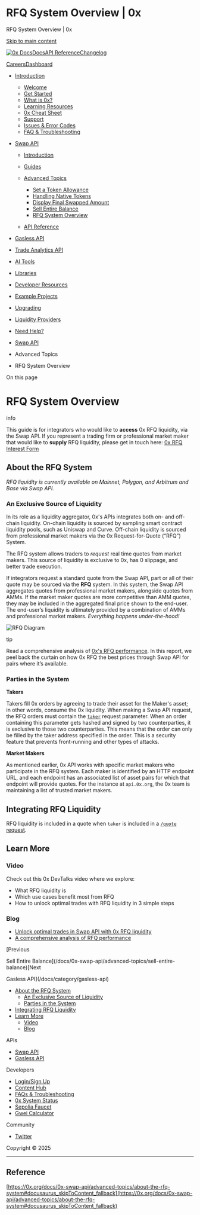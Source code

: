 # RFQ System Overview | 0x

RFQ System Overview | 0x




[Skip to main content](#docusaurus_skipToContent_fallback)

[![0x Docs](/docs/img/0x-logo.png)](/docs/)[Docs](/docs/introduction/welcome)[API Reference](/docs/api)[Changelog](/docs/changelog/)

[Careers](https://0x.org/careers#open-positions)[Dashboard](https://dashboard.0x.org/)

* [Introduction](/docs/category/introduction)

  + [Welcome](/docs/introduction/welcome)
  + [Get Started](/docs/introduction/getting-started)
  + [What is 0x?](/docs/introduction/introduction-to-0x)
  + [Learning Resources](/docs/introduction/guides)
  + [0x Cheat Sheet](/docs/introduction/0x-cheat-sheet)
  + [Support](/docs/introduction/community)
  + [Issues & Error Codes](/docs/introduction/api-issues)
  + [FAQ & Troubleshooting](/docs/developer-resources/faqs-and-troubleshooting)
* [Swap API](/docs/category/swap-api)

  + [Introduction](/docs/0x-swap-api/introduction)
  + [Guides](#)
  + [Advanced Topics](#)

    - [Set a Token Allowance](/docs/0x-swap-api/advanced-topics/how-to-set-your-token-allowances)
    - [Handling Native Tokens](/docs/0x-swap-api/advanced-topics/handling-native-tokens)
    - [Display Final Swapped Amount](/docs/0x-swap-api/advanced-topics/0x-parser)
    - [Sell Entire Balance](/docs/0x-swap-api/advanced-topics/sell-entire-balance)
    - [RFQ System Overview](/docs/0x-swap-api/advanced-topics/about-the-rfq-system)
  + [API Reference](https://0x.org/docs/api#tag/Swap)
* [Gasless API](/docs/category/gasless-api)
* [Trade Analytics API](/docs/category/trade-analytics-api)
* [AI Tools](/docs/category/ai-tools)
* [Libraries](/docs/category/libraries)
* [Developer Resources](/docs/category/developer-resources)
* [Example Projects](https://github.com/0xProject/0x-examples)
* [Upgrading](/docs/upgrading)
* [Liquidity Providers](/docs/category/liquidity-providers)
* [Need Help?](/docs/category/need-help)

* [Swap API](/docs/category/swap-api)
* Advanced Topics
* RFQ System Overview

On this page

# RFQ System Overview

info

This guide is for integrators who would like to **access** 0x RFQ liquidity, via the Swap API. If you represent a trading firm or professional market maker that would like to **supply** RFQ liquidity, please get in touch here: [0x RFQ Interest Form](https://docs.google.com/forms/d/e/1FAIpQLSen019JsWFZHluSgqSaPE_WFVc4YBtNS4EKB8ondJJ40Eh8jw/viewform?usp=sf_link)

## About the RFQ System[​](#about-the-rfq-system "Direct link to About the RFQ System")

*RFQ liquidity is currently available on Mainnet, Polygon, and Arbitrum and Base via Swap API.*

### An Exclusive Source of Liquidity[​](#an-exclusive-source-of-liquidity "Direct link to An Exclusive Source of Liquidity")

In its role as a liquidity aggregator, 0x's APIs integrates both on- and off-chain liquidity. On-chain liquidity is sourced by sampling smart contract liquidity pools, such as Uniswap and Curve. Off-chain liquidity is sourced from professional market makers via the 0x Request-for-Quote (“RFQ”) System.

The RFQ system allows traders to *request* real time quotes from market makers. This source of liquidity is exclusive to 0x, has 0 slippage, and better trade execution.

If integrators request a standard quote from the Swap API, part or all of their quote may be sourced via the **RFQ** system. In this system, the Swap API aggregates quotes from professional market makers, alongside quotes from AMMs. If the market maker quotes are more competitive than AMM quotes, they may be included in the aggregated final price shown to the end-user. The end-user’s liquidity is ultimately provided by a combination of AMMs and professional market makers. *Everything happens under-the-hood!*

![RFQ Diagram](/docs/assets/images/rfq-diagram-a45edbfd0b9805c892991931918adf57.png)

tip

Read a comprehensive analysis of [0x's RFQ performance](https://0x.org/post/a-comprehensive-analysis-of-rfq-performance). In this report, we peel back the curtain on how 0x RFQ the best prices through Swap API for pairs where it’s available.

### Parties in the System[​](#parties-in-the-system "Direct link to Parties in the System")

**Takers**

Takers fill 0x orders by agreeing to trade their asset for the Maker's asset; in other words, consume the 0x liquidity. When making a Swap API request, the RFQ orders must contain the [`taker`](/docs/api#tag/Swap/operation/swap::permit2::getQuote) request parameter. When an order containing this parameter gets hashed and signed by two counterparties, it is exclusive to those two counterparties. This means that the order can only be filled by the taker address specified in the order. This is a security feature that prevents front-running and other types of attacks.

**Market Makers**

As mentioned earlier, 0x API works with specific market makers who participate in the RFQ system. Each maker is identified by an HTTP endpoint URL, and each endpoint has an associated list of asset pairs for which that endpoint will provide quotes. For the instance at `api.0x.org`, the 0x team is maintaining a list of trusted market makers.

## Integrating RFQ Liquidity[​](#integrating-rfq-liquidity "Direct link to Integrating RFQ Liquidity")

RFQ liquidity is included in a quote when `taker` is included in a [`/quote` request](/docs/api#tag/Swap/operation/swap::permit2::getQuote).

## Learn More[​](#learn-more "Direct link to Learn More")

### Video[​](#video "Direct link to Video")

Check out this 0x DevTalks video where we explore:

* What RFQ liquidity is
* Which use cases benefit most from RFQ
* How to unlock optimal trades with RFQ liquidity in 3 simple steps

### Blog[​](#blog "Direct link to Blog")

* [Unlock optimal trades in Swap API with 0x RFQ liquidity](https://0x.org/post/unlock-optimal-trades-in-swap-api-with-0x-rfq-liquidity)
* [A comprehensive analysis of RFQ performance](https://0x.org/post/a-comprehensive-analysis-of-rfq-performance)

[Previous

Sell Entire Balance](/docs/0x-swap-api/advanced-topics/sell-entire-balance)[Next

Gasless API](/docs/category/gasless-api)

* [About the RFQ System](#about-the-rfq-system)
  + [An Exclusive Source of Liquidity](#an-exclusive-source-of-liquidity)
  + [Parties in the System](#parties-in-the-system)
* [Integrating RFQ Liquidity](#integrating-rfq-liquidity)
* [Learn More](#learn-more)
  + [Video](#video)
  + [Blog](#blog)

APIs

* [Swap API](/docs/category/swap-api)
* [Gasless API](/docs/category/gasless-api)

Developers

* [Login/Sign Up](https://dashboard.0x.org/)
* [Content Hub](https://www.0x.org/content-hub)
* [FAQs & Troubleshooting](/docs/developer-resources/faqs-and-troubleshooting)
* [0x System Status](https://status.0x.org/)
* [Sepolia Faucet](https://sepoliafaucet.com/)
* [Gwei Calculator](https://www.alchemy.com/gwei-calculator)

Community

* [Twitter](https://twitter.com/0xproject)

Copyright © 2025

---

## Reference
[https://0x.org/docs/0x-swap-api/advanced-topics/about-the-rfq-system#docusaurus_skipToContent_fallback](https://0x.org/docs/0x-swap-api/advanced-topics/about-the-rfq-system#docusaurus_skipToContent_fallback)
